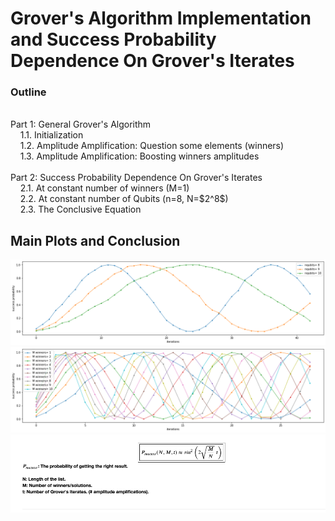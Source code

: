 # Grover's Algorithm Implementation and Success Probability Dependence On Grover's Iterates
### Outline
<br>
Part 1: General Grover's Algorithm
<br>
&nbsp;&nbsp;&nbsp;&nbsp;1.1. Initialization
<br>
&nbsp;&nbsp;&nbsp;&nbsp;1.2. Amplitude Amplification: Question some elements (winners)
<br>
&nbsp;&nbsp;&nbsp;&nbsp;1.3. Amplitude Amplification: Boosting winners amplitudes
<br>
<br>
Part 2: Success Probability Dependence On Grover's Iterates
<br>
&nbsp;&nbsp;&nbsp;&nbsp;2.1. At constant number of winners (M=1)
<br>
&nbsp;&nbsp;&nbsp;&nbsp;2.2. At constant number of Qubits (n=8, N=$2^8$)
<br>
&nbsp;&nbsp;&nbsp;&nbsp;2.3. The Conclusive Equation
<br>

## Main Plots and Conclusion

<div style="text-align:center"><img src="res1.png" width="600" /></div>
<div style="text-align:center"><img src="res2.png" width="600" /></div>
<div style="text-align:center"><img src="main_eq.png" width="600" /></div>

